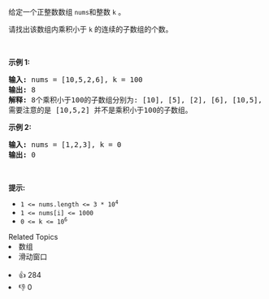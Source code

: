 <p>给定一个正整数数组 <code>nums</code>和整数 <code>k</code> 。</p>

<p>请找出该数组内乘积小于 <code>k</code> 的连续的子数组的个数。</p>

<p> </p>

<p><strong>示例 1:</strong></p>

<pre>
<strong>输入:</strong> nums = [10,5,2,6], k = 100
<strong>输出:</strong> 8
<strong>解释:</strong> 8个乘积小于100的子数组分别为: [10], [5], [2], [6], [10,5], [5,2], [2,6], [5,2,6]。
需要注意的是 [10,5,2] 并不是乘积小于100的子数组。
</pre>

<p><strong>示例 2:</strong></p>

<pre>
<strong>输入:</strong> nums = [1,2,3], k = 0
<strong>输出:</strong> 0</pre>

<p> </p>

<p><strong>提示: </strong></p>

<ul>
	<li><code>1 <= nums.length <= 3 * 10<sup>4</sup></code></li>
	<li><code>1 <= nums[i] <= 1000</code></li>
	<li><code>0 <= k <= 10<sup>6</sup></code></li>
</ul>
<div><div>Related Topics</div><div><li>数组</li><li>滑动窗口</li></div></div><br><div><li>👍 284</li><li>👎 0</li></div>